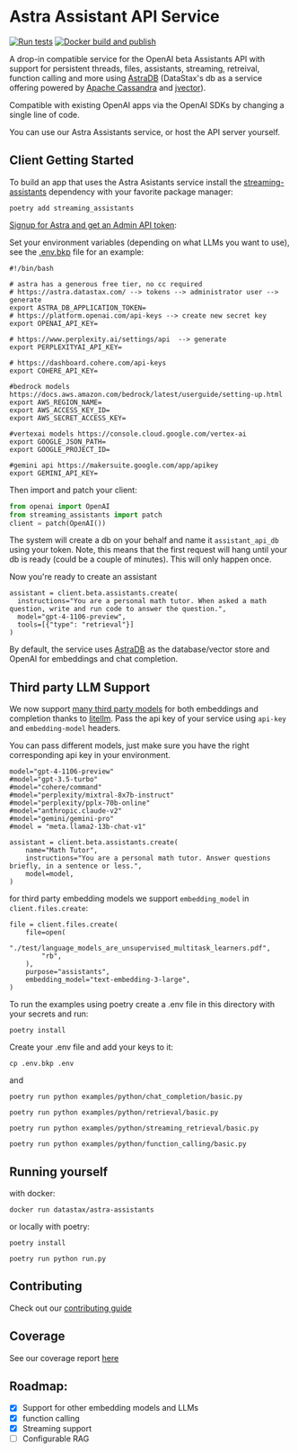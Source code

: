 # Astra Assistant API Service
[![Run tests](https://github.com/datastax/astra-assistants-api/actions/workflows/run-tests.yml/badge.svg?branch=main)](https://github.com/datastax/astra-assistants-api/actions/workflows/run-tests.yml)
[![Docker build and publish](https://github.com/datastax/astra-assistants-api/actions/workflows/docker.yml/badge.svg)](https://github.com/datastax/astra-assistants-api/actions/workflows/docker.yml)

A drop-in compatible service for the OpenAI beta Assistants API with support for persistent threads, files, assistants, streaming, retreival, function calling and more using [AstraDB](https://astra.datastax.com) (DataStax's db as a service offering powered by [Apache Cassandra](https://cassandra.apache.org/_/index.html) and [jvector](https://github.com/jbellis/jvector)).

Compatible with existing OpenAI apps via the OpenAI SDKs by changing a single line of code.

You can use our Astra Assistants service, or host the API server yourself.

## Client Getting Started

To build an app that uses the Astra Asistants service install the [streaming-assistants](https://github.com/phact/streaming-assistants) dependency with your favorite package manager:

```
poetry add streaming_assistants
```

[Signup for Astra and get an Admin API token](https://astra.datastax.com/signup):

Set your environment variables (depending on what LLMs you want to use), see the [.env.bkp](./.env.bkp) file for an example:

```
#!/bin/bash

# astra has a generous free tier, no cc required 
# https://astra.datastax.com/ --> tokens --> administrator user --> generate
export ASTRA_DB_APPLICATION_TOKEN=
# https://platform.openai.com/api-keys --> create new secret key
export OPENAI_API_KEY=

# https://www.perplexity.ai/settings/api  --> generate
export PERPLEXITYAI_API_KEY=

# https://dashboard.cohere.com/api-keys
export COHERE_API_KEY=

#bedrock models https://docs.aws.amazon.com/bedrock/latest/userguide/setting-up.html
export AWS_REGION_NAME=
export AWS_ACCESS_KEY_ID=
export AWS_SECRET_ACCESS_KEY=

#vertexai models https://console.cloud.google.com/vertex-ai
export GOOGLE_JSON_PATH=
export GOOGLE_PROJECT_ID=

#gemini api https://makersuite.google.com/app/apikey
export GEMINI_API_KEY=
```

Then import and patch your client:

```python
from openai import OpenAI
from streaming_assistants import patch
client = patch(OpenAI())
```
The system will create a db on your behalf and name it `assistant_api_db` using your token. Note, this means that the first request will hang until your db is ready (could be a couple of minutes). This will only happen once.

Now you're ready to create an assistant

```
assistant = client.beta.assistants.create(
  instructions="You are a personal math tutor. When asked a math question, write and run code to answer the question.",
  model="gpt-4-1106-preview",
  tools=[{"type": "retrieval"}]
)
```

By default, the service uses [AstraDB](https://astra.datastax.com/signup) as the database/vector store and OpenAI for embeddings and chat completion.


## Third party LLM Support

We now support [many third party models](https://docs.litellm.ai/docs/providers) for both embeddings and completion thanks to [litellm](https://github.com/BerriAI/litellm). Pass the api key of your service using `api-key` and `embedding-model` headers.

You can pass different models, just make sure you have the right corresponding api key in your environment.

```
model="gpt-4-1106-preview"
#model="gpt-3.5-turbo"
#model="cohere/command"
#model="perplexity/mixtral-8x7b-instruct"
#model="perplexity/pplx-70b-online"
#model="anthropic.claude-v2"
#model="gemini/gemini-pro"
#model = "meta.llama2-13b-chat-v1"

assistant = client.beta.assistants.create(
    name="Math Tutor",
    instructions="You are a personal math tutor. Answer questions briefly, in a sentence or less.",
    model=model,
)
```

for third party embedding models we support `embedding_model` in `client.files.create`:
```
file = client.files.create(
    file=open(
        "./test/language_models_are_unsupervised_multitask_learners.pdf",
        "rb",
    ),
    purpose="assistants",
    embedding_model="text-embedding-3-large",
)
```

To run the examples using poetry create a .env file in this directory with your secrets and run:

    poetry install

Create your .env file and add your keys to it:

    cp .env.bkp .env

and 

    poetry run python examples/python/chat_completion/basic.py

    poetry run python examples/python/retrieval/basic.py

    poetry run python examples/python/streaming_retrieval/basic.py

    poetry run python examples/python/function_calling/basic.py


## Running yourself

with docker:

    docker run datastax/astra-assistants

or locally with poetry:

    poetry install

    poetry run python run.py

## Contributing

Check out our [contributing guide](./CONTRIBUTING.md)

## Coverage

See our coverage report [here](./coverage.md)

## Roadmap:
 - [X] Support for other embedding models and LLMs
 - [X] function calling
 - [X] Streaming support
 - [ ] Configurable RAG

